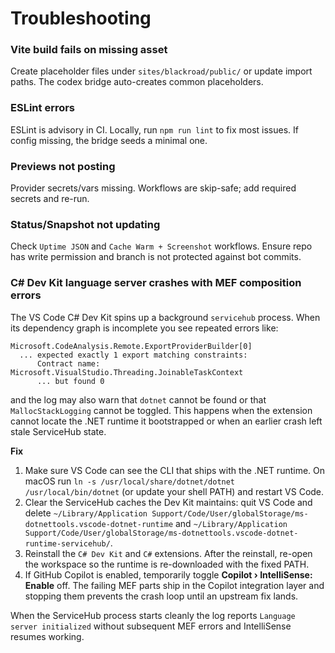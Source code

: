 # Troubleshooting

### Vite build fails on missing asset

Create placeholder files under `sites/blackroad/public/` or update import paths. The codex bridge auto-creates common placeholders.

### ESLint errors

ESLint is advisory in CI. Locally, run `npm run lint` to fix most issues. If config missing, the bridge seeds a minimal one.

### Previews not posting

Provider secrets/vars missing. Workflows are skip-safe; add required secrets and re-run.

### Status/Snapshot not updating

Check `Uptime JSON` and `Cache Warm + Screenshot` workflows. Ensure repo has write permission and branch is not protected against bot commits.

### C# Dev Kit language server crashes with MEF composition errors

The VS Code C# Dev Kit spins up a background `servicehub` process. When its dependency graph is incomplete you see repeated errors like:

```
Microsoft.CodeAnalysis.Remote.ExportProviderBuilder[0]
  ... expected exactly 1 export matching constraints:
      Contract name: Microsoft.VisualStudio.Threading.JoinableTaskContext
      ... but found 0
```

and the log may also warn that `dotnet` cannot be found or that `MallocStackLogging` cannot be toggled. This happens when the extension cannot locate the .NET runtime it bootstrapped or when an earlier crash left stale ServiceHub state.

**Fix**

1. Make sure VS Code can see the CLI that ships with the .NET runtime. On macOS run `ln -s /usr/local/share/dotnet/dotnet /usr/local/bin/dotnet` (or update your shell PATH) and restart VS Code.
2. Clear the ServiceHub caches the Dev Kit maintains: quit VS Code and delete `~/Library/Application Support/Code/User/globalStorage/ms-dotnettools.vscode-dotnet-runtime` and `~/Library/Application Support/Code/User/globalStorage/ms-dotnettools.vscode-dotnet-runtime-servicehub/`.
3. Reinstall the `C# Dev Kit` and `C#` extensions. After the reinstall, re-open the workspace so the runtime is re-downloaded with the fixed PATH.
4. If GitHub Copilot is enabled, temporarily toggle **Copilot › IntelliSense: Enable** off. The failing MEF parts ship in the Copilot integration layer and stopping them prevents the crash loop until an upstream fix lands.

When the ServiceHub process starts cleanly the log reports `Language server initialized` without subsequent MEF errors and IntelliSense resumes working.
